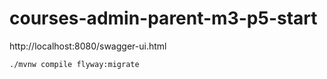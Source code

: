 # courses-admin-parent-m3-p5-start

http://localhost:8080/swagger-ui.html


`./mvnw compile flyway:migrate`
